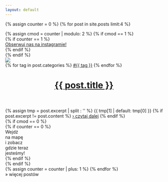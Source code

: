 ```yaml
---
layout: default
---
```


{% assign counter = 0 %}
{% for post in site.posts limit:4 %}
<div class="new_post">
  {% assign cmod = counter | modulo: 2 %}
  {% if cmod == 1 %}
  <div class="wide spacer">
    {% if counter == 1 %}
      <div id="new_go_to_insta">
      <a href="https://instagram.com/malgosia_and_bartek" target="_blank" title="Obserwuj&nbsp;nas&nbsp;na&nbsp;instagramie!">
        Obserwuj&nbsp;nas&nbsp;na&nbsp;instagramie!
      </a>
      </div>
    {% endif %}
  </div>
  {% endif %}
  <div class="new_post_first" >
    <a href="{{ post.url }}"><img src="{{ post.img_dir | replace: "SIZE", "full" }}/{{ post.img_hd }}" /></a>
    <div class="tags">
      {% for tag in post.categories %}
      <a href="/lista_postów_z_tagiem">#{{ tag }}</a>
      {% endfor %}
    </div>
    <header class="post-header">
      <a href="{{ post.url }}"><h1 class="post-title">{{ post.title }}</h1></a>
    </header>
    <div id="new_post_excerpt">
      {% assign tmp = post.excerpt | split : '<!--more_start-->' %}
      {{ tmp[1] | default: tmp[0] }}
      {% if post.excerpt != post.content %}
      <span class="more"><a href="{{ post.url }}">&#x203A;&nbsp;czytaj dalej</a></span>
      {% endif %}
    </div>
  </div>
  {% if cmod == 0 %}
  <div class="wide spacer">
    {% if counter == 0 %}
    <div id="new_go_to_map">
      <a onclick="javascript:wip();">
        Wejdź<br/>na mapę<br/>i zobacz<br/>gdzie teraz<br/>jesteśmy!
      </a>
    </div>
    {% endif %}
  </div>
  {% endif %}
</div>
{% assign counter = counter | plus: 1 %}
{% endfor %}
<div id="new_load_more">
<script type="text/javascript">
  var data=null;
  var post_cnt=4;
  function loadMore() {
    wip();
    return;
    if(data == null) {
    /*
      $.ajax({
        url: getProtocol() + 'vimeo.com/api/v2/video/' + video.id + '.json',
        dataType: 'jsonp',
        success: function (json) {
          dataFrame.thumbsReady = true;
          updateData(data, {img: json[0].thumbnail_large, thumb: json[0].thumbnail_small}, dataFrame.i, fotorama);
        }
      });
      */
    }
    else {
      alert('just display it');
    }
  }
</script>
<a onclick="javascript:loadMore();">&#x00BB;&nbsp;więcej postów</a>
</div>
